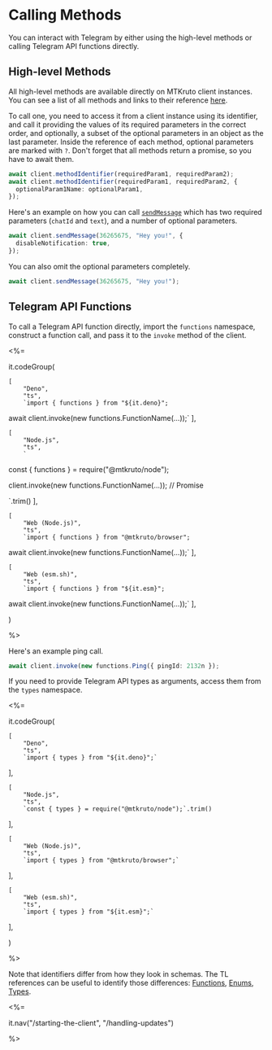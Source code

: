 # Calling Methods

You can interact with Telegram by either using the high-level methods or calling Telegram API functions directly.

## High-level Methods

All high-level methods are available directly on MTKruto client instances.
You can see a list of all methods and links to their reference [here](/methods).

To call one, you need to access it from a client instance using its identifier, and call it providing the values of its required parameters in the correct order, and optionally, a subset of the optional parameters in an object as the last parameter.
Inside the reference of each method, optional parameters are marked with `?`.
Don't forget that all methods return a promise, so you have to await them.

```ts
await client.methodIdentifier(requiredParam1, requiredParam2);
await client.methodIdentifier(requiredParam1, requiredParam2, {
  optionalParam1Name: optionalParam1,
});
```

Here's an example on how you can call [`sendMessage`](/methods/sendMessage) which has two required parameters (`chatId` and `text`), and a number of optional parameters.

```ts
await client.sendMessage(36265675, "Hey you!", {
  disableNotification: true,
});
```

You can also omit the optional parameters completely.

```ts
await client.sendMessage(36265675, "Hey you!");
```

## Telegram API Functions

To call a Telegram API function directly, import the `functions` namespace, construct a function call, and pass it to the `invoke` method of the client.

<%=

it.codeGroup(

    [
        "Deno",
        "ts",
        `import { functions } from "${it.deno}";

await client.invoke(new functions.FunctionName(...));`
],

    [
        "Node.js",
        "ts",
        `

const { functions } = require("@mtkruto/node");

client.invoke(new functions.FunctionName(...)); // Promise

`.trim()
],

    [
        "Web (Node.js)",
        "ts",
        `import { functions } from "@mtkruto/browser";

await client.invoke(new functions.FunctionName(...));`
],

    [
        "Web (esm.sh)",
        "ts",
        `import { functions } from "${it.esm}";

await client.invoke(new functions.FunctionName(...));`
],

)

%>

Here's an example ping call.

```ts
await client.invoke(new functions.Ping({ pingId: 2132n });
```

If you need to provide Telegram API types as arguments, access them from the `types` namespace.

<%=

it.codeGroup(

    [
        "Deno",
        "ts",
        `import { types } from "${it.deno}";`

],

    [
        "Node.js",
        "ts",
        `const { types } = require("@mtkruto/node");`.trim()

],

    [
        "Web (Node.js)",
        "ts",
        `import { types } from "@mtkruto/browser";`

],

    [
        "Web (esm.sh)",
        "ts",
        `import { types } from "${it.esm}";`

],

)

%>

Note that identifiers differ from how they look in schemas.
The TL references can be useful to identify those differences: [Functions](/tl/functions), [Enums](/tl/enums), [Types](/tl/types).

<%=

it.nav("/starting-the-client", "/handling-updates")

%>
